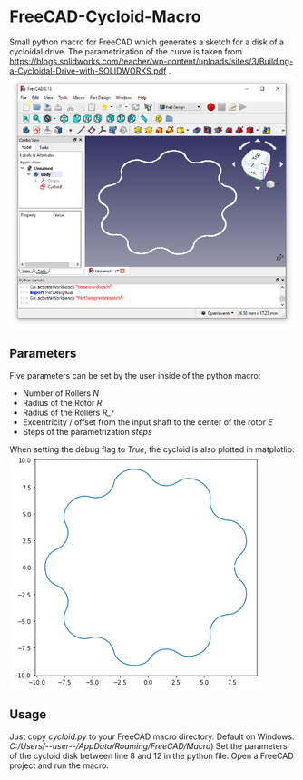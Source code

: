 # FreeCAD-Cycloid-Macro
 Small python macro for FreeCAD which generates a sketch for a disk of a cycloidal drive. The parametrization of the curve is taken from https://blogs.solidworks.com/teacher/wp-content/uploads/sites/3/Building-a-Cycloidal-Drive-with-SOLIDWORKS.pdf .
![alt text](https://raw.githubusercontent.com/Widdi97/FreeCAD-Cycloid-Macro/main/cycloid_sketch.png)

## Parameters
 Five parameters can be set by the user inside of the python macro:
 
 - Number of Rollers *N*
 - Radius of the Rotor *R*
 - Radius of the Rollers *R_r*
 - Excentricity / offset from the input shaft to the center of the rotor *E*
 - Steps of the parametrization *steps*

When setting the debug flag to *True*, the cycloid is also plotted in matplotlib:
![alt text](https://raw.githubusercontent.com/Widdi97/FreeCAD-Cycloid-Macro/main/cycloid_plot.png)

## Usage
 Just copy *cycloid.py* to your FreeCAD macro directory. 
 Default on Windows: *C:/Users/--user--/AppData/Roaming/FreeCAD/Macro*)
 Set the parameters of the cycloid disk between line 8 and 12 in the python file.
 Open a FreeCAD project and run the macro.
